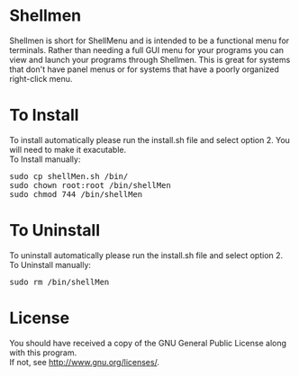 # Shellmen
Shellmen is short for ShellMenu and is intended to be a functional menu for terminals. Rather than needing a full GUI menu for your programs you can view and launch your programs through Shellmen. This is great for systems that don't have panel menus or for systems that have a poorly organized right-click menu.

# To Install
To install automatically please run the install.sh file and select option 2.
You will need to make it exacutable.
<br/>
To Install manually:
<pre>
sudo cp shellMen.sh /bin/
sudo chown root:root /bin/shellMen
sudo chmod 744 /bin/shellMen
</pre>
# To Uninstall
To uninstall automatically please run the install.sh file and select option 2.
<br/>
To Uninstall manually:
<pre>
sudo rm /bin/shellMen
</pre>
# License
You should have received a copy of the GNU General Public License along with this program.
<br/>If not, see <http://www.gnu.org/licenses/>.
